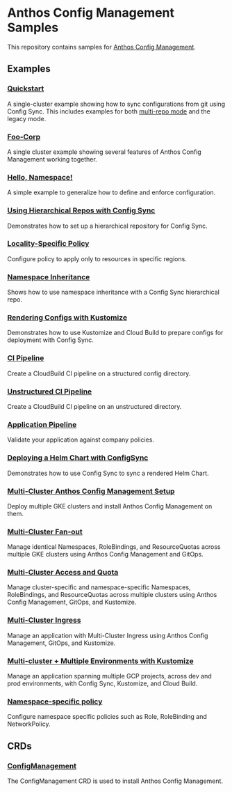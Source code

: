 Anthos Config Management Samples 
============

This repository contains samples for [Anthos Config Management][1].

## Examples 

### [Quickstart](quickstart/)

A single-cluster example showing how to sync configurations from git using
Config Sync. This includes examples for both [multi-repo mode](https://cloud.google.com/kubernetes-engine/docs/add-on/config-sync/how-to/multi-repo)
and the legacy mode.

### [Foo-Corp](foo-corp/)

A single cluster example showing several features of Anthos Config Management
working together.

### [Hello, Namespace!](hello-namespace/)

A simple example to generalize how to define and enforce configuration.

### [Using Hierarchical Repos with Config Sync](hierarchical-format/)

Demonstrates how to set up a hierarchical repository for Config Sync.

### [Locality-Specific Policy](locality-specific-policy/)

Configure policy to apply only to resources in specific regions.

### [Namespace Inheritance](namespace-inheritance/) 

Shows how to use namespace inheritance with a Config Sync hierarchical repo. 

### [Rendering Configs with Kustomize](kustomize-pipeline/)

Demonstrates how to use Kustomize and Cloud Build to prepare configs for deployment with Config Sync.

### [CI Pipeline](ci-pipeline/)

Create a CloudBuild CI pipeline on a structured config directory.

### [Unstructured CI Pipeline](ci-pipeline-unstructured/)

Create a CloudBuild CI pipeline on an unstructured directory.

### [Application Pipeline](ci-app/)

Validate your application against company policies.

### [Deploying a Helm Chart with ConfigSync](helm-component/)

Demonstrates how to use Config Sync to sync a rendered Helm Chart. 

### [Multi-Cluster Anthos Config Management Setup](multi-cluster-acm-setup/)

Deploy multiple GKE clusters and install Anthos Config Management on them.

### [Multi-Cluster Fan-out](multi-cluster-fan-out/)

Manage identical Namespaces, RoleBindings, and ResourceQuotas across multiple GKE clusters using Anthos Config Management and GitOps.

### [Multi-Cluster Access and Quota](multi-cluster-access-and-quota/)

Manage cluster-specific and namespace-specific Namespaces, RoleBindings, and ResourceQuotas across multiple clusters using Anthos Config Management, GitOps, and Kustomize.

### [Multi-Cluster Ingress](multi-cluster-ingress/)

Manage an application with Multi-Cluster Ingress using Anthos Config Management, GitOps, and Kustomize.

### [Multi-cluster + Multiple Environments with Kustomize](multi-environments-kustomize/) 

Manage an application spanning multiple GCP projects, across dev and prod environments, with Config Sync, Kustomize, and Cloud Build. 

### [Namespace-specific policy](namespace-specific-policy/)

Configure namespace specific policies such as Role, RoleBinding and
NetworkPolicy.

## CRDs

### [ConfigManagement](crds/)

The ConfigManagement CRD is used to install Anthos Config Management.

[1]: https://cloud.google.com/anthos-config-management/
[2]: https://cloud.google.com/anthos-config-management/docs/overview/

